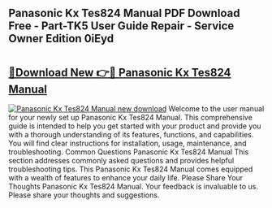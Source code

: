 ## Panasonic Kx Tes824 Manual PDF Download Free - Part-TK5 User Guide Repair - Service Owner Edition 0iEyd

# <h2><a href="http://cf11240.oget.top/?id=Panasonic+Kx+Tes824+Manual">🔗Download New 👉🔴 Panasonic Kx Tes824 Manual</a></h2>

[![Panasonic Kx Tes824 Manual new download](https://i.imgur.com/5g1atiW.png)](http://cf11240.oget.top/?id=Panasonic+Kx+Tes824+Manual)
Welcome to the user manual for your newly set up Panasonic Kx Tes824 Manual. This comprehensive guide is intended to help you get started with your product and provide you with a thorough understanding of its features, functions, and capabilities. You will find clear instructions for installation, usage, maintenance, and troubleshooting. Common Questions Panasonic Kx Tes824 Manual This section addresses commonly asked questions and provides helpful troubleshooting tips. This Panasonic Kx Tes824 Manual comes equipped with a wealth of features to enhance your daily life. Please Share Your Thoughts Panasonic Kx Tes824 Manual. Your feedback is invaluable to us. Please share your thoughts and suggestions.
